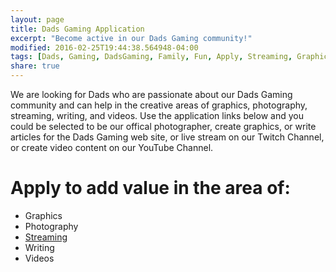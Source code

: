 ```yaml
---
layout: page
title: Dads Gaming Application
excerpt: "Become active in our Dads Gaming community!"
modified: 2016-02-25T19:44:38.564948-04:00
tags: [Dads, Gaming, DadsGaming, Family, Fun, Apply, Streaming, Graphics, YouTube, Photography, Community Manager]
share: true
---
```


We are looking for Dads who are passionate about our Dads Gaming community and can help in the creative areas of graphics, photography, streaming, writing, and videos. Use the application links below and you could be selected to be our offical photographer, create graphics, or write articles for the Dads Gaming web site, or live stream on our Twitch Channel, or create video content on our YouTube Channel.

<h1>Apply to add value in the area of:</h1>

<ul class="post-list">
  <li>Graphics</li>
  <li>Photography</li>
  <li><a href="{{ site.url }}/streaming">Streaming</a></li>
  <li>Writing</li>
  <li>Videos</li>
</ul>

